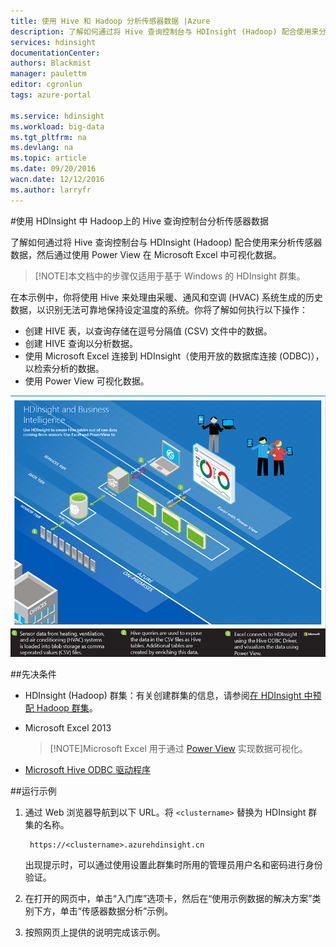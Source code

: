 ```yaml
---
title: 使用 Hive 和 Hadoop 分析传感器数据 |Azure
description: 了解如何通过将 Hive 查询控制台与 HDInsight (Hadoop) 配合使用来分析传感器数据，然后通过 PowerView 在 Microsoft Excel 中可视化数据。
services: hdinsight
documentationCenter: 
authors: Blackmist
manager: paulettm
editor: cgronlun
tags: azure-portal

ms.service: hdinsight
ms.workload: big-data
ms.tgt_pltfrm: na
ms.devlang: na
ms.topic: article
ms.date: 09/20/2016
wacn.date: 12/12/2016
ms.author: larryfr
---
```


#使用 HDInsight 中 Hadoop上的 Hive 查询控制台分析传感器数据

了解如何通过将 Hive 查询控制台与 HDInsight (Hadoop) 配合使用来分析传感器数据，然后通过使用 Power View 在 Microsoft Excel 中可视化数据。

> [!NOTE]本文档中的步骤仅适用于基于 Windows 的 HDInsight 群集。

在本示例中，你将使用 Hive 来处理由采暖、通风和空调 (HVAC) 系统生成的历史数据，以识别无法可靠地保持设定温度的系统。你将了解如何执行以下操作：

- 创建 HIVE 表，以查询存储在逗号分隔值 (CSV) 文件中的数据。
- 创建 HIVE 查询以分析数据。
- 使用 Microsoft Excel 连接到 HDInsight（使用开放的数据库连接 (ODBC)），以检索分析的数据。
- 使用 Power View 可视化数据。

![解决方案体系结构关系图](./media/hdinsight-hive-analyze-sensor-data/hvac-architecture.png)

##先决条件

* HDInsight (Hadoop) 群集：有关创建群集的信息，请参阅[在 HDInsight 中预配 Hadoop 群集](./hdinsight-provision-clusters-v1.md)。

* Microsoft Excel 2013

	> [!NOTE]Microsoft Excel 用于通过 [Power View](https://support.office.com/Article/Power-View-Explore-visualize-and-present-your-data-98268d31-97e2-42aa-a52b-a68cf460472e?ui=zh-CN&rs=zh-CN&ad=US) 实现数据可视化。

* [Microsoft Hive ODBC 驱动程序](http://www.microsoft.com/download/details.aspx?id=40886)

##运行示例

1. 通过 Web 浏览器导航到以下 URL。将 `<clustername>` 替换为 HDInsight 群集的名称。

	 	https://<clustername>.azurehdinsight.cn

	出现提示时，可以通过使用设置此群集时所用的管理员用户名和密码进行身份验证。

2. 在打开的网页中，单击“入门库”选项卡，然后在“使用示例数据的解决方案”类别下方，单击“传感器数据分析”示例。

3. 按照网页上提供的说明完成该示例。

<!---HONumber=Mooncake_Quality_Review_1118_2016-->